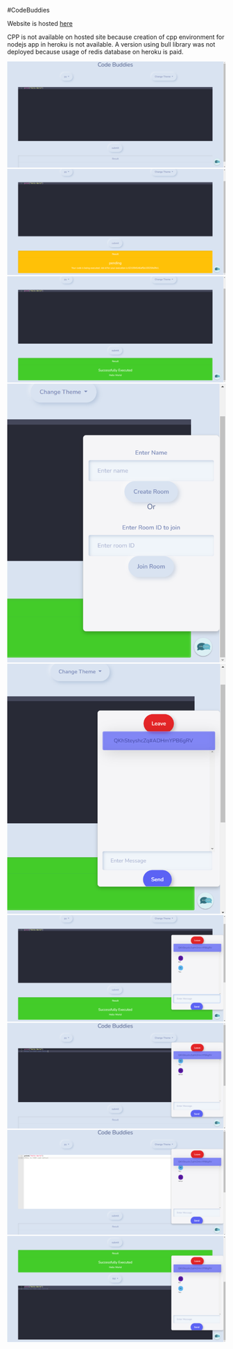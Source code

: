 #CodeBuddies

Website is hosted [here](https://awesomecodebuddies.herokuapp.com/)

CPP is not available on hosted site because creation of cpp environment for nodejs app in heroku is not available.
A version using bull library was not deployed because usage of redis database on heroku is paid.

![image](./images/1.png)
![image](./images/2.png)
![image](./images/3.png)
![image](./images/4.png)
![image](./images/5.png)
![image](./images/6.png)
![image](./images/7.png)
![image](./images/8.png)
![image](./images/9.png)